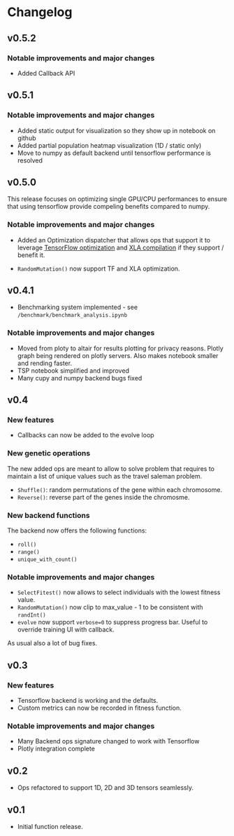 # Changelog

## v0.5.2

### Notable improvements and major changes

* Added Callback API

## v0.5.1

### Notable improvements and major changes

* Added static output for visualization so they show up in notebook on github
* Added partial population heatmap visualization (1D / static only)
* Move to numpy as default backend until tensorflow performance is resolved

## v0.5.0

This release focuses on optimizing single GPU/CPU performances to ensure
that using tensorflow provide compeling benefits compared to numpy.

### Notable improvements and major changes

* Added an Optimization dispatcher that allows ops that support it to leverage
  [TensorFlow optimization](https://www.tensorflow.org/api_docs/python/tf/function)
  and [XLA compilation](https://www.tensorflow.org/xla) if they support / benefit it.

* `RandomMutation()` now support TF and XLA optimization.

## v0.4.1

* Benchmarking system implemented - see `/benchmark/benchmark_analysis.ipynb`

### Notable improvements and major changes

* Moved from ploty to altair for results plotting for privacy reasons. Plotly
  graph being rendered on plotly servers. Also makes notebook smaller
  and rending faster.
* TSP notebook simplified and improved
* Many cupy and numpy backend bugs fixed

## v0.4

### New features

* Callbacks can now be added to the evolve loop

### New genetic operations

The new added ops are meant to allow to solve problem that requires to maintain
a list of unique values such as the travel saleman problem.

* `Shuffle()`: random permutations of the gene within each chromosome.
* `Reverse()`: reverse part of the genes inside the chromosme.

### New backend functions

The backend now offers the following functions:

* `roll()`
* `range()`
* `unique_with_count()`

### Notable improvements and major changes

* `SelectFitest()` now allows to select individuals with the lowest fitness value.
* `RandomMutation()` now clip to max_value - 1 to be consistent with `randInt()`
* `evolve` now support `verbose=0` to suppress progress bar. Useful to override
  training UI with callback.

As usual also a lot of bug fixes.

## v0.3

### New features

* Tensorflow backend is working and the defaults.
* Custom metrics can now be recorded in fitness function.

### Notable improvements and major changes

* Many Backend ops signature changed to work with Tensorflow
* Plotly integration complete

## v0.2

* Ops refactored to support 1D, 2D and 3D tensors seamlessly.

## v0.1

* Initial function release.
